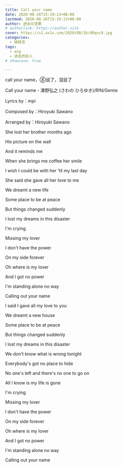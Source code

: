 ```yaml
---
title: Call your name
date: 2020-08-26T15:19:13+08:00
lastmod: 2020-08-26T15:19:13+08:00
author: 进击の坚果
# authorlink: https://author.site
cover: https://s1.ax1x.com/2020/08/26/dRqvc9.jpg
categories:
  - 碎碎念
tags:
  - acg
  - 进击的巨人
# showcase: true

---
```


call your name，⑧说了，泪目了

<!--more-->


Call your name  - 澤野弘之 (さわの ひろゆき)/R!N/Gemie

Lyrics by：mpi

Composed by：Hiroyuki Sawano

Arranged by：Hiroyuki Sawano

She lost her brother months ago

His picture on the wall

And it reminds me

When she brings me coffee her smile

I wish I could be with her 'til my last day

She said she gave all her love to me

We dreamt a new life

Some place to be at peace

But things changed suddenly

I lost my dreams in this disaster

I'm crying

Missing my lover

I don't have the power

On my side forever

Oh where is my lover

And I got no power

I'm standing alone no way

Calling out your name

I said I gave all my love to you

We dreamt a new house

Some place to be at peace

But things changed suddenly

I lost my dreams in this disaster

We don't know what is wrong tonight

Everybody's got no place to hide

No one's left and there's no one to go on

All I know is my life is gone

I'm crying

Missing my lover

I don't have the power

On my side forever

Oh where is my lover

And I got no power

I'm standing alone no way

Calling out your name

